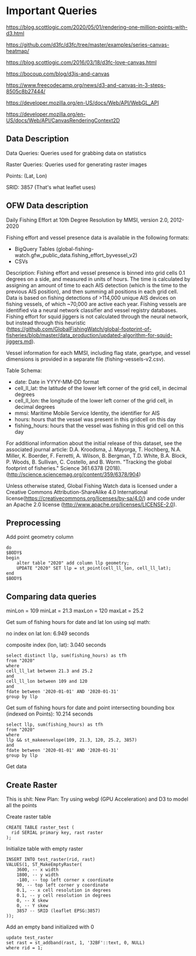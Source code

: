 # Important Queries 
https://blog.scottlogic.com/2020/05/01/rendering-one-million-points-with-d3.html

https://github.com/d3fc/d3fc/tree/master/examples/series-canvas-heatmap/

https://blog.scottlogic.com/2016/03/18/d3fc-love-canvas.html

https://bocoup.com/blog/d3js-and-canvas

https://www.freecodecamp.org/news/d3-and-canvas-in-3-steps-8505c8b27444/

https://developer.mozilla.org/en-US/docs/Web/API/WebGL_API

https://developer.mozilla.org/en-US/docs/Web/API/CanvasRenderingContext2D

## Data Description
Data Queries: Queries used for grabbing data on statistics

Raster Queries: Queries used for generating raster images

Points: (Lat, Lon)

SRID: 3857 (That's what leaflet uses)

## OFW Data description

Daily Fishing Effort at 10th Degree Resolution by MMSI, version 2.0, 2012-2020

Fishing effort and vessel presence data is available in the following formats:
 - BigQuery Tables (global-fishing-watch.gfw_public_data.fishing_effort_byvessel_v2)
 - CSVs

Description:
Fishing effort and vessel presence is binned into grid cells 0.1 degrees on a side, and measured in units of hours. The time is calculated by assigning an amount of time to each AIS detection (which is the time to the previous AIS position), and then summing all positions in each grid cell. Data is based on fishing detections of >114,000 unique AIS devices on fishing vessels, of which ~70,000 are active each year. Fishing vessels are identified via a neural network classifier and vessel registry databases. Fishing effort for squid jiggers is not calculated through the neural network, but instead through this heuristic (https://github.com/GlobalFishingWatch/global-footprint-of-fisheries/blob/master/data_production/updated-algorithm-for-squid-jiggers.md).

Vessel information for each MMSI, including flag state, geartype, and vessel dimensions is provided in a separate file (fishing-vessels-v2.csv).

Table Schema:
 - date: Date in YYYY-MM-DD format
 - cell_ll_lat: the latitude of the lower left corner of the grid cell, in decimal degrees
 - cell_ll_lon: the longitude of the lower left corner of the grid cell, in decimal degrees
 - mmsi: Maritime Mobile Service Identity, the identifier for AIS
 - hours: hours that the vessel was present in this gridcell on this day
 - fishing_hours: hours that the vessel was fishing in this grid cell on this day

For additional information about the initial release of this dataset, see the associated journal article: D.A. Kroodsma, J. Mayorga, T. Hochberg, N.A. Miller, K. Boerder, F. Ferretti, A. Wilson, B. Bergman, T.D. White, B.A. Block, P. Woods, B. Sullivan, C. Costello, and B. Worm. "Tracking the global footprint of fisheries." Science 361.6378 (2018). (http://science.sciencemag.org/content/359/6378/904)

Unless otherwise stated, Global Fishing Watch data is licensed under a Creative Commons Attribution-ShareAlike 4.0 International license(https://creativecommons.org/licenses/by-sa/4.0/) and code under an Apache 2.0 license (http://www.apache.org/licenses/LICENSE-2.0).

## Preprocessing 

Add point geometry column 
```
do
$BODY$
begin
	alter table "2020" add column llp geometry;
	UPDATE "2020" SET llp = st_point(cell_ll_lon, cell_ll_lat);
end
$BODY$
```

## Comparing data queries 
minLon = 109
minLat = 21.3
maxLon = 120
maxLat = 25.2

Get sum of fishing hours for date and lat lon using sql math: 

no index on lat lon: 6.949 seconds

composite index (lon, lat): 3.040 seconds
```
select distinct llp, sum(fishing_hours) as tfh
from "2020"
where 
cell_ll_lat between 21.3 and 25.2
and 
cell_ll_lon between 109 and 120
and 
fdate between '2020-01-01' AND '2020-01-31'
group by llp
```

Get sum of fishing hours for date and point intersecting bounding box (indexed on Points): 10.214 seconds
```
select llp, sum(fishing_hours) as tfh
from "2020"
where
llp && st_makeenvelope(109, 21.3, 120, 25.2, 3857) 
and 
fdate between '2020-01-01' AND '2020-01-31'
group by llp
```

Get data 
## Create Raster 
This is shit:
New Plan:
Try using webgl (GPU Acceleration) and D3 to model all the points


Create raster table
```
CREATE TABLE raster_test (
  rid SERIAL primary key, rast raster
);
```


Initialize table with empty raster
```
INSERT INTO test_raster(rid, rast)
VALUES(1, ST_MakeEmptyRaster(
	3600, -- x width
	1800, -- y width
	-180, -- top left corner x coordinate
	90, -- top left corner y coordinate 
	0.1, -- x cell resolution in degrees
	0.1, -- y cell resolution in degrees
	0, -- X skew
	0, -- Y skew
	3857 -- SRID (leaflet EPSG:3857)
));
```


Add an empty band initialized with 0
```
update test_raster
set rast = st_addband(rast, 1, '32BF'::text, 0, NULL)
where rid = 1;
```

